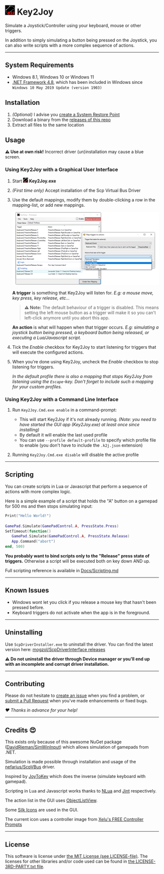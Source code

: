 # ![](Key2Joy.Gui/Graphics/Icons/icon32.png?raw=true) Key2Joy
Simulate a Joystick/Controller using your keyboard, mouse or other triggers.

In addition to simply simulating a button being pressed on the Joystick, you can also write scripts with a more complex sequence of actions.

---

## System Requirements

* Windows 8.1, Windows 10 or Windows 11
* [.NET Framework 4.8](https://dotnet.microsoft.com/en-us/download/dotnet-framework/net48), which has been included in Windows since `Windows 10 May 2019 Update (version 1903)`

## Installation

1. *(Optional)* I advise you [create a System Restore Point](https://support.microsoft.com/en-us/windows/create-a-system-restore-point-77e02e2a-3298-c869-9974-ef5658ea3be9)
2. Download a binary from the [releases of this repo](https://github.com/luttje/Key2Joy/releases)
3. Extract all files to the same location

## Usage

**⚠ Use at own risk!** Incorrect driver (un)installation may cause a blue screen.

### Using Key2Joy with a Graphical User Interface

1. Start **![](Key2Joy.Gui/Graphics/Icons/icon16.png?raw=true) Key2Joy.exe**
2. *(First time only)* Accept installation of the Scp Virtual Bus Driver
3. Use the default mappings, modify them by double-clicking a row in the mapping-list, or add new mappings.

   ![Screenshot showing the overview window. Off to the side the mapping dialog is showing all available actions.](.github/screenshot.png)

   **A trigger** is something that Key2Joy will listen for. *E.g: a mouse move, key press, key release, etc...*
   > **⚠ Note:** The default behaviour of a trigger is disabled. This means setting the left mouse button as a trigger will make it so you can't left-click anymore until you abort this app.

   **An action** is what will happen when that trigger occurs. *E.g: simulating a joystick button being pressed, a keyboard button being released, or executing a Lua/Javascript script.*

4. Tick the *Enable* checkbox for Key2Joy to start listening for triggers that will execute the configured actions.

5. When you're done using Key2Joy, uncheck the *Enable* checkbox to stop listening for triggers.

   *In the default profile there is also a mapping that stops Key2Joy from listening using the `Escape`-key. Don't forget to include such a mapping for your custom profiles.*


### Using Key2Joy with a Command Line Interface

1. Run `Key2Joy.Cmd.exe enable` in a command-prompt:

   * This will start Key2Joy if it's not already running. *(Note: you need to have started the GUI app (Key2Joy.exe) at least once since installing)*
   * By default it will enable the last used profile
   * You can use `--profile default-profile` to specify which profile file to enable (you don't have to include the `.k2j.json` extension)

2. Running `Key2Joy.Cmd.exe disable` will disable the active profile


---

## Scripting

You can create scripts in Lua or Javascript that perform a sequence of actions with more complex logic.

Here is a simple example of a script that holds the "A" button on a gamepad for 500 ms and then stops simulating input:
```lua
Print("Hello World!")

GamePad.Simulate(GamePadControl.A, PressState.Press)
SetTimeout(function()
   GamePad.Simulate(GamePadControl.A, PressState.Release)
   App.Command("abort")
end, 500)
```

**You probably want to bind scripts only to the "Release" press state of triggers.** Otherwise a script will be executed both on key down AND up.

Full scripting reference is available in [Docs/Scripting.md](Docs/Scripting.md)

---

## Known Issues

- Windows wont let you click if you release a mouse key that hasn't been pressed before.
- Keyboard triggers do not activate when the app is in the foreground.

---

## Uninstalling

Use `ScpDriverInstaller.exe` to uninstall the driver. You can find the latest version here: [mogzol/ScpDriverInterface releases](https://github.com/mogzol/ScpDriverInterface/releases)

**⚠ Do not uninstall the driver through Device manager or you'll end up with an incomplete and corrupt driver installation.**

---

## Contributing

Please do not hesitate to [create an issue](/../../issues/new/) when you find a problem, or [submit a Pull Request](/../../pulls/) when you've made enhancements or fixed bugs.

*♥ Thanks in advance for your help!*

---

## Credits 😍

This exists only because of this awesome NuGet package ([DavidRieman/SimWinInput](https://github.com/DavidRieman/SimWinInput)) which allows simulation of gamepads from .NET.

Simulation is made possible through installation and usage of the [nefarius/ScpVBus](https://github.com/nefarius/ScpVBus) driver. 

Inspired by [JoyToKey](https://joytokey.net/en/) which does the inverse (simulate keyboard with gamepad).

Scripting in Lua and Javascript works thanks to [NLua](https://github.com/NLua/NLua) and [Jint](https://github.com/sebastienros/jint) respectively.

The action list in the GUI uses [ObjectListView](https://objectlistview.sourceforge.net).

Some [Silk Icons](https://github.com/legacy-icons/famfamfam-silk/blob/master/LICENSE.md) are used in the GUI.

The current icon uses a controller image from [Xelu's FREE Controller Prompts](https://thoseawesomeguys.com/prompts/)

---

## License

This software is license under [the MIT License (see LICENSE-file)](LICENSE). The licenses for other libraries and/or code used can be found in [the LICENSE-3RD-PARTY.txt file](LICENSE-3RD-PARTY.txt).